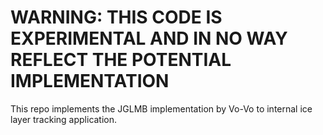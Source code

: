 # WARNING: THIS CODE IS EXPERIMENTAL AND IN NO WAY REFLECT THE POTENTIAL IMPLEMENTATION

This repo implements the JGLMB implementation by Vo-Vo to internal ice layer tracking application. 
